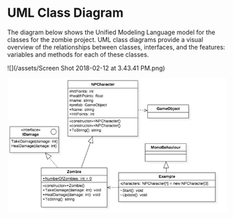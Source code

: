 # UML Class Diagram


The diagram below shows the Unified Modeling Language model for the classes for the zombie project.  UML class diagrams provide a visual overview of the relationships between classes, interfaces, and the features: variables and methods for each of these classes.  

![](/assets/Screen Shot 2018-02-12 at 3.43.41 PM.png)

![](NPCharacterUML.png)